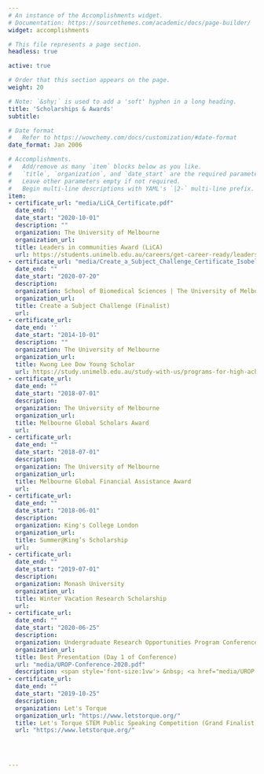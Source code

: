 ```yaml
---
# An instance of the Accomplishments widget.
# Documentation: https://sourcethemes.com/academic/docs/page-builder/
widget: accomplishments

# This file represents a page section.
headless: true

active: true

# Order that this section appears on the page.
weight: 20

# Note: `&shy;` is used to add a 'soft' hyphen in a long heading.
title: 'Scholarships & Awards'
subtitle:

# Date format
#   Refer to https://wowchemy.com/docs/customization/#date-format
date_format: Jan 2006

# Accomplishments.
#   Add/remove as many `item` blocks below as you like.
#   `title`, `organization`, and `date_start` are the required parameters.
#   Leave other parameters empty if not required.
#   Begin multi-line descriptions with YAML's `|2-` multi-line prefix.
item:
- certificate_url: "media/LiCA_Certificate.pdf"
  date_end: ''
  date_start: "2020-10-01"
  description: ""
  organization: The University of Melbourne
  organization_url: 
  title: Leaders in communities Award (LiCA)
  url: https://students.unimelb.edu.au/careers/get-career-ready/leadership-and-employability-programs/leaders-in-communities-award-lica
- certificate_url: "media/Create_a_Subject_Challenge_Certificate_Isobel_Beasley.pdf"
  date_end: ""
  date_start: "2020-07-20"
  description: 
  organization: School of Biomedical Sciences | The University of Melbourne
  organization_url: 
  title: Create a Subject Challenge (Finalist)
  url: 
- certificate_url: 
  date_end: ''
  date_start: "2014-10-01"
  description: ""
  organization: The University of Melbourne
  organization_url: 
  title: Kwong Lee Dow Young Scholar
  url: https://study.unimelb.edu.au/study-with-us/programs-for-high-achievers/kwong-lee-dow-young-scholars-program
- certificate_url: 
  date_end: ""
  date_start: "2018-07-01"
  description: 
  organization: The University of Melbourne
  organization_url: 
  title: Melbourne Global Scholars Award
  url: 
- certificate_url: 
  date_end: ""
  date_start: "2018-07-01"
  description: 
  organization: The University of Melbourne
  organization_url: 
  title: Melbourne Global Financial Assistance Award
  url: 
- certificate_url: 
  date_end: ""
  date_start: "2018-06-01"
  description: 
  organization: King's College London
  organization_url: 
  title: Summer@King’s Scholarship
  url: 
- certificate_url: 
  date_end: ""
  date_start: "2019-07-01"
  description: 
  organization: Monash University
  organization_url: 
  title: Winter Vacation Research Scholarship
  url: 
- certificate_url: 
  date_end: ""
  date_start: "2020-06-25"
  description: 
  organization: Undergraduate Research Opportunities Program Conference
  organization_url: 
  title: Best Presentation (Day 1 of Conference)
  url: "media/UROP-Conference-2020.pdf"
  description: <span style='font-size:1vw'> &nbsp; <a href="media/UROP-Conference-2020.pdf"> <i class="far fa-file-pdf"></i>  Slides  </a> &nbsp;  &nbsp;<a href="media/UROP_Conference_Beasley_Final.mp4"> <i class="fas fa-video"></i> Prerecorded Video </a>  </span>
- certificate_url: 
  date_end: ""
  date_start: "2019-10-25"
  description: 
  organization: Let's Torque
  organization_url: "https://www.letstorque.org/"
  title: Let's Torque STEM Public Speaking Competition (Grand Finalist)
  url: "https://www.letstorque.org/"




---
```

